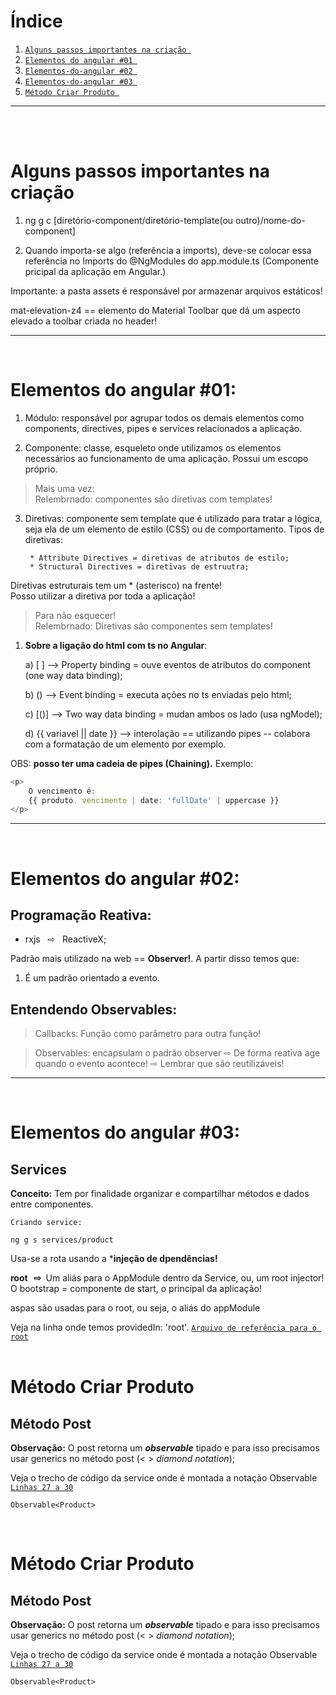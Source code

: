 # Índice
1. [`Alguns passos importantes na criação `](#alguns-passos-importantes-na-criação)
2. [`Elementos do angular #01 `](#elementos-do-angular-01)
3. [`Elementos-do-angular #02 `](#elementos-do-angular-02)
4. [`Elementos-do-angular #03 `](#elementos-do-angular-03)
5. [`Método Criar Produto `](#método-criar-produto-01)

***
<br><br>

# Alguns passos importantes na criação 

1) ng g c [diretório-component/diretório-template(ou outro)/nome-do-component]  

2) Quando importa-se algo (referência a imports), deve-se colocar essa referência no Imports do @NgModules do app.module.ts (Componente
pricipal da aplicação em Angular.)  

Importante: a pasta assets é responsável por armazenar arquivos estáticos!  

mat-elevation-z4 == elemento do Material Toolbar que dá um aspecto elevado a toolbar criada no header!  

***
<br>

# Elementos do angular #01:  
  
1. Módulo: responsável por agrupar todos os demais elementos como components, directives, pipes
e services relacionados a aplicação.  

2. Componente: classe, esqueleto onde utilizamos os elementos necessários ao funcionamento de uma
aplicação. Possui um escopo próprio.  

> Mais uma vez:  
Relembrnado: componentes são diretivas com templates!

3. Diretivas: componente sem template que é utilizado para tratar a lógica, seja ela de um elemento
de estilo (CSS) ou de comportamento. Tipos de diretivas:

        * Attribute Directives = diretivas de atributos de estilo;  
        * Structural Directives = diretivas de estruutra;  
Diretivas estruturais tem um * (asterisco) na frente!  
Posso utilizar a diretiva por toda a aplicação!  

> Para não esquecer!  
Relembrnado: Diretivas são componentes sem templates!  

1. **Sobre a ligação do html com ts no Angular**:  
  
    a) [ ] --> Property binding = ouve eventos de atributos do component (one way data binding);  

    b) () --> Event binding = executa ações no ts enviadas pelo html;  

    c) [()] --> Two way data binding = mudan ambos os lado (usa ngModel);  

    d) {{ variavel || date }} --> interolação == utilizando pipes -- colabora com a formatação de um elemento por exemplo.  

OBS: **posso ter uma cadeia de pipes (Chaining).** Exemplo:

```typescript
<p>
    O vencimento é:
    {{ produto. vencimento | date: 'fullDate' | uppercase }}
</p>
```

***
<br>

# Elementos do angular #02:  

## Programação Reativa:  

* rxjs &nbsp; ⇨ &nbsp;  ReactiveX;  
    
Padrão mais utilizado na web == **Observer!**. A partir disso temos que:  

1. É um padrão orientado a evento.  

## Entendendo Observables:  

> Callbacks: Função como parâmetro para outra função!  
  
> Observables: encapsulam o padrão observer ⇨ De forma reativa age quando o evento acontece! ⇨ Lembrar que são reutilizáveis!
***
<br>

# Elementos do angular #03: 

## Services

**Conceito:** Tem por finalidade organizar e compartilhar métodos e dados entre componentes.  

    Criando service:
```Ts  
ng g s services/product
```  

Usa-se a rota usando a ***injeção de dpendências!**  
  
**root &nbsp; ⇨&nbsp;** Um aliás para o AppModule dentro da Service, ou, um root injector! O bootstrap = componente de start, o principal da aplicação!  

aspas são usadas para o root, ou seja, o aliás do appModule
<!-- ***
&nbsp;   -->

Veja na linha onde temos providedIn: 'root'. [`Arquivo de referência para o root`](https://github.com/Thiago-RM/Studies/blob/1ed20988c90d05a2f798c1af4e293f1e876fc6aa/Front-Frameworks/Angular/udemy1-CursoAngular9/crud/frontend/src/app/components/product/product.service.ts)  
<br>

# Método Criar Produto 

## Método Post

**Observação:** O post retorna um _**observable**_ tipado e para isso precisamos usar generics no método post (< > _diamond notation_); 


Veja o trecho de código da service onde é montada a notação Observable
 [`Linhas 27 a 30`](https://github.com/Thiago-RM/Studies/blob/1ed20988c90d05a2f798c1af4e293f1e876fc6aa/Front-Frameworks/Angular/udemy1-CursoAngular9/crud/frontend/src/app/components/product/product.service.ts)  

```Ts  
Observable<Product>
```  

<br>

# Método Criar Produto 

## Método Post

**Observação:** O post retorna um _**observable**_ tipado e para isso precisamos usar generics no método post (< > _diamond notation_); 


Veja o trecho de código da service onde é montada a notação Observable
 [`Linhas 27 a 30`](https://github.com/Thiago-RM/Studies/blob/1ed20988c90d05a2f798c1af4e293f1e876fc6aa/Front-Frameworks/Angular/udemy1-CursoAngular9/crud/frontend/src/app/components/product/product.service.ts)  

```Ts  
Observable<Product>
```  
